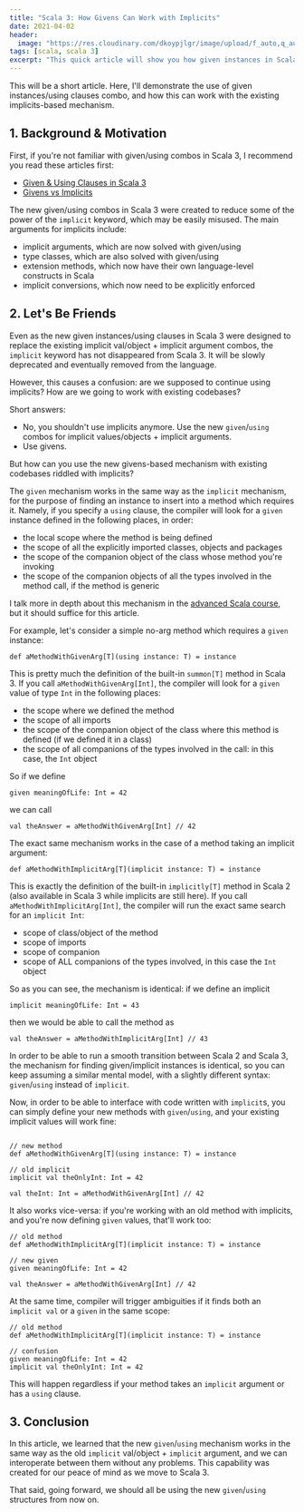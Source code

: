 ```yaml
---
title: "Scala 3: How Givens Can Work with Implicits"
date: 2021-04-02
header:
  image: "https://res.cloudinary.com/dkoypjlgr/image/upload/f_auto,q_auto:good,c_auto,w_1200,h_300,g_auto,fl_progressive/v1715952116/blog_cover_large_phe6ch.jpg"
tags: [scala, scala 3]
excerpt: "This quick article will show you how given instances in Scala 3 can work with Scala 2's implicits."
---
```


This will be a short article. Here, I'll demonstrate the use of given instances/using clauses combo, and how this can work with the existing implicits-based mechanism.

## 1. Background & Motivation

First, if you're not familiar with given/using combos in Scala 3, I recommend you read these articles first:

- [Given & Using Clauses in Scala 3](/scala-3-given-using/)
- [Givens vs Implicits](/givens-vs-implicits/)

The new given/using combos in Scala 3 were created to reduce some of the power of the `implicit` keyword, which may be easily misused. The main arguments for implicits include:

- implicit arguments, which are now solved with given/using
- type classes, which are also solved with given/using
- extension methods, which now have their own language-level constructs in Scala
- implicit conversions, which now need to be explicitly enforced

## 2. Let's Be Friends

Even as the new given instances/using clauses in Scala 3 were designed to replace the existing implicit val/object + implicit argument combos, the `implicit` keyword has not disappeared from Scala 3. It will be slowly deprecated and eventually removed from the language.

However, this causes a confusion: are we supposed to continue using implicits? How are we going to work with existing codebases?

Short answers:

- No, you shouldn't use implicits anymore. Use the new `given`/`using` combos for implicit values/objects + implicit arguments.
- Use givens.

But how can you use the new givens-based mechanism with existing codebases riddled with implicits?

The `given` mechanism works in the same way as the `implicit` mechanism, for the purpose of finding an instance to insert into a method which requires it. Namely, if you specify a `using` clause, the compiler will look for a `given` instance defined in the following places, in order:

- the local scope where the method is being defined
- the scope of all the explicitly imported classes, objects and packages
- the scope of the companion object of the class whose method you're invoking
- the scope of the companion objects of all the types involved in the method call, if the method is generic

I talk more in depth about this mechanism in the [advanced Scala course](https://rockthejvm.com/p/advanced-scala), but it should suffice for this article.

For example, let's consider a simple no-arg method which requires a `given` instance:

```scala3
def aMethodWithGivenArg[T](using instance: T) = instance
```

This is pretty much the definition of the built-in `summon[T]` method in Scala 3. If you call `aMethodWithGivenArg[Int]`, the compiler will look for a `given` value of type `Int` in the following places:

- the scope where we defined the method
- the scope of all imports
- the scope of the companion object of the class where this method is defined (if we defined it in a class)
- the scope of all companions of the types involved in the call: in this case, the `Int` object

So if we define

```scala3
given meaningOfLife: Int = 42
```

we can call

```scala3
val theAnswer = aMethodWithGivenArg[Int] // 42
```

The exact same mechanism works in the case of a method taking an implicit argument:

```scala3
def aMethodWithImplicitArg[T](implicit instance: T) = instance
```

This is exactly the definition of the built-in `implicitly[T]` method in Scala 2 (also available in Scala 3 while implicits are still here). If you call `aMethodWithImplicitArg[Int]`, the compiler will run the exact same search for an `implicit Int`:

- scope of class/object of the method
- scope of imports
- scope of companion
- scope of ALL companions of the types involved, in this case the `Int` object

So as you can see, the mechanism is identical: if we define an implicit

```scala3
implicit meaningOfLife: Int = 43
```

then we would be able to call the method as

```scala3
val theAnswer = aMethodWithImplicitArg[Int] // 43
```

In order to be able to run a smooth transition between Scala 2 and Scala 3, the mechanism for finding given/implicit instances is identical, so you can keep assuming a similar mental model, with a slightly different syntax: `given`/`using` instead of `implicit`.

Now, in order to be able to interface with code written with `implicit`s, you can simply define your new methods with `given`/`using`, and your existing implicit values will work fine:

```scala3

// new method
def aMethodWithGivenArg[T](using instance: T) = instance

// old implicit
implicit val theOnlyInt: Int = 42

val theInt: Int = aMethodWithGivenArg[Int] // 42
```

It also works vice-versa: if you're working with an old method with implicits, and you're now defining `given` values, that'll work too:

```scala3
// old method
def aMethodWithImplicitArg[T](implicit instance: T) = instance

// new given
given meaningOfLife: Int = 42

val theAnswer = aMethodWithGivenArg[Int] // 42
```

At the same time, compiler will trigger ambiguities if it finds both an `implicit val` or a `given` in the same scope:

```scala3
// old method
def aMethodWithImplicitArg[T](implicit instance: T) = instance

// confusion
given meaningOfLife: Int = 42
implicit val theOnlyInt: Int = 42
```

This will happen regardless if your method takes an `implicit` argument or has a `using` clause.

## 3. Conclusion

In this article, we learned that the new `given`/`using` mechanism works in the same way as the old `implicit` val/object + `implicit` argument, and we can interoperate between them without any problems. This capability was created for our peace of mind as we move to Scala 3.

That said, going forward, we should all be using the new `given`/`using` structures from now on.
